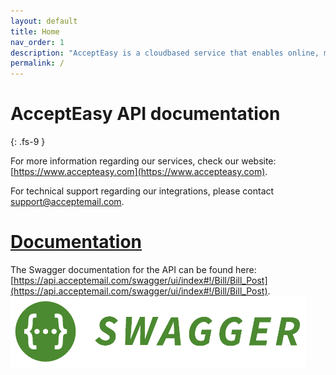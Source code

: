 ```yaml
---
layout: default
title: Home
nav_order: 1
description: "AcceptEasy is a cloudbased service that enables online, mobile and social payments, mandates and verifications. This page details the integration with our REST API."
permalink: /
---
```


# AcceptEasy API documentation
{: .fs-9 }

For more information regarding our services, check our website: [https://www.accepteasy.com](https://www.accepteasy.com).

For technical support regarding our integrations, please contact [support@acceptemail.com](mailto:support@acceptemail.com).

<a id="rest-api"></a>
# [Documentation](#rest-api)

The Swagger documentation for the API can be found here: [https://api.acceptemail.com/swagger/ui/index#!/Bill/Bill_Post](https://api.acceptemail.com/swagger/ui/index#!/Bill/Bill_Post).
[![SwaggerDocs](/assets/SwaggerLogo.png)](https://api.acceptemail.com/swagger/ui/index#!/Bill/Bill_Post)